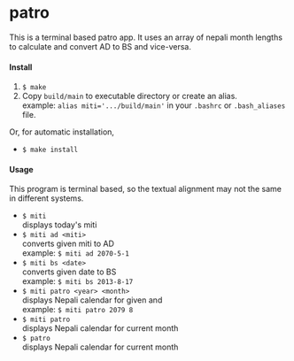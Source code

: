 # patro
This is a terminal based patro app. It uses an array of nepali month lengths to calculate and convert AD to BS and vice-versa.

#### Install
1. `$ make`
2. Copy `build/main` to executable directory or create an alias. <br>
  example: `alias miti='.../build/main'` in  your `.bashrc` or `.bash_aliases` file.
  
Or, for automatic installation, 
* `$ make install`
#### Usage
This program is terminal based, so the textual alignment may not the same in different systems.
* `$ miti`  <br>
  displays today's miti
* `$ miti ad <miti>` <br>
  converts given miti to AD <br>
  example: `$ miti ad 2070-5-1` <br>
* `$ miti bs <date>` <br>
  converts given date to BS <br>
  example: `$ miti bs 2013-8-17` <br>
* `$ miti patro <year> <month>` <br>
  displays Nepali calendar for given <year> and <month> <br>
  example: `$ miti patro 2079 8` <br>
* `$ miti patro` <br>
  displays Nepali calendar for current month <br>
* `$ patro`<br>
  displays Nepali calendar for current month